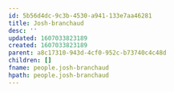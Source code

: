 ```yaml
---
id: 5b56d4dc-9c3b-4530-a941-133e7aa46281
title: Josh-branchaud
desc: ''
updated: 1607033823189
created: 1607033823189
parent: a8c17310-943d-4cf0-952c-b73740c4c48d
children: []
fname: people.josh-branchaud
hpath: people.josh-branchaud
---
```



